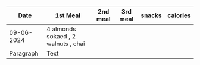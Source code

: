| Date | 1st Meal | 2nd meal | 3rd meal | snacks | calories |
| ----------- | ----------- | ----------- | ----------- | ----------- | ----------- |
| 09-06-2024 | 4 almonds sokaed , 2 walnuts , chai |
| Paragraph | Text |

